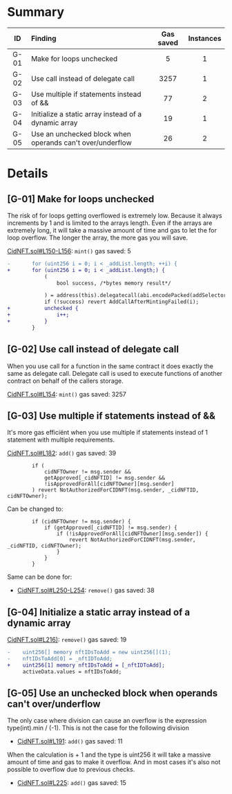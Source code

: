 # Summary
|ID     | Finding|  Gas saved | Instances|
|:----: | :---           |  :----:         |:----:         |
|G-01       |Make for loops unchecked| 5 |  1 |
|G-02       |Use call instead of delegate call| 3257 | 1 |
|G-03       |Use multiple if statements instead of && | 77 |  2 |
|G-04       |Initialize a static array instead of a dynamic array | 19 |  1  |
|G-05       |Use an unchecked block when operands can't over/underflow | 26 | 2   |


# Details
## [G-01] Make for loops unchecked
The risk of for loops getting overflowed is extremely low. Because it always increments by 1 and is limited to the arrays length. Even if the arrays are extremely long, it will take a massive amount of time and gas to let the for loop overflow. The longer the array, the more gas you will save.

[CidNFT.sol#L150-L156](https://github.com/code-423n4/2023-01-canto-identity/blob/main/src/CidNFT.sol#L150-L156): `mint()` gas saved: 5
```diff
-       for (uint256 i = 0; i < _addList.length; ++i) {
+       for (uint256 i = 0; i < _addList.length;) {
            (
                bool success, /*bytes memory result*/

            ) = address(this).delegatecall(abi.encodePacked(addSelector, _addList[i]));
            if (!success) revert AddCallAfterMintingFailed(i);
+           unchecked {
+               i++;
+           }
        }
```
## [G-02] Use call instead of delegate call
When you use call for a function in the same contract it does exactly the same as delegate call. Delegate call is used to execute functions of another contract on behalf of the callers storage. 

[CidNFT.sol#L154](https://github.com/code-423n4/2023-01-canto-identity/blob/main/src/CidNFT.sol#L154): `mint()` gas saved: 3257
## [G-03] Use multiple if statements instead of &&
It's more gas efficiënt when you use multiple if statements instead of 1 statement with multiple requirements.

[CidNFT.sol#L182](https://github.com/code-423n4/2023-01-canto-identity/blob/main/src/CidNFT.sol#L182): `add()` gas saved: 39
```solidity
        if (
            cidNFTOwner != msg.sender &&
            getApproved[_cidNFTID] != msg.sender &&
            !isApprovedForAll[cidNFTOwner][msg.sender]
        ) revert NotAuthorizedForCIDNFT(msg.sender, _cidNFTID, cidNFTOwner);
```
Can be changed to:
```solidity
        if (cidNFTOwner != msg.sender) {
            if (getApproved[_cidNFTID] != msg.sender) {
                if (!isApprovedForAll[cidNFTOwner][msg.sender]) {
                    revert NotAuthorizedForCIDNFT(msg.sender, _cidNFTID, cidNFTOwner);
                }
            }
        }
```
Same can be done for:
- [CidNFT.sol#L250-L254](https://github.com/code-423n4/2023-01-canto-identity/blob/main/src/CidNFT.sol#L250-L254): `remove()` gas saved: 38
## [G-04] Initialize a static array instead of a dynamic array

[CidNFT.sol#L216)](https://github.com/code-423n4/2023-01-canto-identity/blob/main/src/CidNFT.sol#L216): `remove()` gas saved: 19
```diff
-    uint256[] memory nftIDsToAdd = new uint256[](1);
-    nftIDsToAdd[0] = _nftIDToAdd;
+    uint256[1] memory nftIDsToAdd = [_nftIDToAdd];
     activeData.values = nftIDsToAdd;
```
## [G-05] Use an unchecked block when operands can't over/underflow 
The only case where division can cause an overflow is the expression type(int).min / (-1). This is not the case for the following division
- [CidNFT.sol#L191](https://github.com/code-423n4/2023-01-canto-identity/blob/main/src/CidNFT.sol#L191): `add()` gas saved: 11

When the calculation is + 1 and the type is uint256 it will take a massive amount of time and gas to make it overflow. And in most cases it's also not possible to overflow due to previous checks.
- [CidNFT.sol#L225](https://github.com/code-423n4/2023-01-canto-identity/blob/main/src/CidNFT.sol#L225): `add()` gas saved: 15
